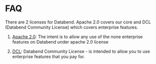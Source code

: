# FAQ

There are 2 licenses for Databend. Apache 2.0 covers our core and DCL (Databend Community License)
which covers enterprise features.

1. [Apache 2.0](apache.md): The intent is to allow any use of the none enterprise features on Databend under apache 2.0 license

2. [DCL](dcl.md): Databend Community License - is intended to allow you to use enterprise features
   that you pay for.